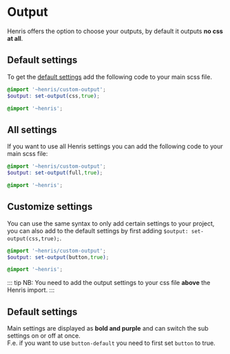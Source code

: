 # Output
Henris offers the option to choose your outputs, by default it outputs **no css at all**.

## Default settings
To get the [default settings](#default-settings) add the following code to your main scss file.

```scss
@import '~henris/custom-output';
$output: set-output(css,true);

@import '~henris';
```

## All settings
If you want to use all Henris settings you can add the following code to your main scss file:
```scss
@import '~henris/custom-output';
$output: set-output(full,true);

@import '~henris';
```


## Customize settings
You can use the same syntax to only add certain settings to your project, you can also add to the default settings by first adding `$output: set-output(css,true);`.

```scss
@import '~henris/custom-output';
$output: set-output(button,true);

@import '~henris';
```

::: tip
NB: You need to add the output settings to your css file **above** the Henris import.
:::

## Default settings
Main settings are displayed as <b class="text--purple">bold and purple</b> and can switch the sub settings on or off at once.  
F.e. if you want to use `button-default` you need to first set `button` to true.

<outputs />
